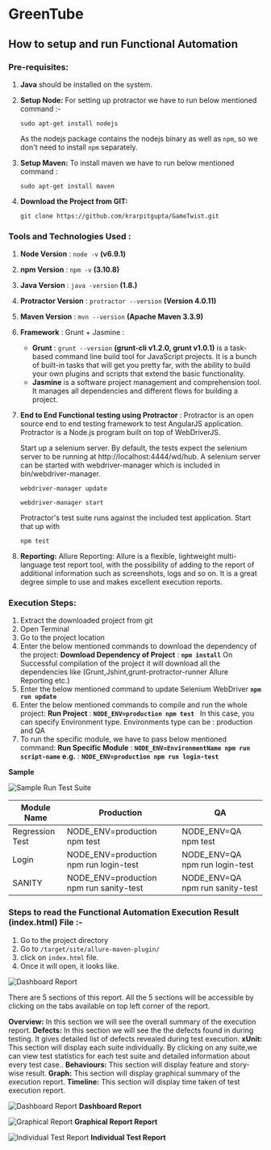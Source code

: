 # GreenTube

## How to setup and run Functional Automation

### Pre-requisites:
  1.  **Java** should be installed on the system.

  2.  **Setup Node:**
  		For setting up protractor we have to run below mentioned command :-

       ``sudo apt-get install nodejs``

      As the nodejs package contains the nodejs binary as well as ``npm``, so we don't need to install ``npm`` separately.

  3. **Setup Maven:** To install maven we have to run below mentioned command :
  
       ``sudo apt-get install maven``

  4. **Download the Project from GIT:**

  	 ``git clone https://github.com/krarpitgupta/GameTwist.git ``

### Tools and Technologies Used :
  1. **Node Version** : ``node -v`` **(v6.9.1)**
  2. **npm Version** : ``npm -v`` **(3.10.8)**
  3. **Java Version** : ``java -version`` **(1.8.)**
  4. **Protractor Version**  : ``protractor --version`` **(Version 4.0.11)**
  5. **Maven Version**  : ``mvn --version`` **(Apache Maven 3.3.9)**
  6. **Framework** : Grunt + Jasmine  :
     - **Grunt** : ``grunt --version`` **(grunt-cli v1.2.0, grunt v1.0.1)** is a task-based command line build tool for JavaScript projects. It is a bunch of built-in tasks that will get you pretty far, with the ability to build your own plugins and scripts that extend the basic functionality.
     - **Jasmine** is a software project management and comprehension tool. It manages all dependencies and different flows for building a project.
  7. **End to End Functional testing using Protractor** :
 	 Protractor is an open source end to end testing framework to test AngularJS application. Protractor is a Node.js program built on top of WebDriverJS.

     Start up a selenium server. By default, the tests expect the selenium server to be running at http://localhost:4444/wd/hub. A selenium server can be started with webdriver-manager which is included in bin/webdriver-manager.

     ``webdriver-manager update``

     ``webdriver-manager start``

     Protractor's test suite runs against the included test application. Start that up with

     ``npm test``

  8. **Reporting:**
     Allure Reporting: Allure is a flexible, lightweight multi-language test report tool, with the possibility of adding to the report of additional information such as screenshots, logs and so on. It is a great degree simple to use and makes excellent execution reports.

### Execution Steps:
1. Extract the downloaded project from git
2. Open Terminal
3. Go to the project location
4. Enter the below mentioned commands to download the dependency of the project:
	**Download Dependency of Project** :  **``npm install``**
	On Successful compilation of the project it will download all the dependencies like (Grunt,Jshint,grunt-protractor-runner Allure Reporting etc.)
5. Enter the below mentioned command to update Selenium WebDriver
	**``npm run update``**
6. Enter the below mentioned commands to compile and run the whole project:
	**Run Project** : **``NODE_ENV=production npm test ``**
	In this case, you can specify Environment type. Environments type can be : production and QA
7. To run the specific module, we have to pass below mentioned command:
	**Run Specific Module** :  **``NODE_ENV=EnvironmentName npm run script-name``**
    **e.g.** :  **``NODE_ENV=production npm run login-test``**
   
   
**Sample** 

![Sample Run Test Suite](resources/Test_Exectuion.png)
             



  |      Module Name         |                 Production             |                 QA             |
  | -------------------------|----------------------------------------|--------------------------------|
  | Regression Test          | NODE_ENV=production npm test           | NODE_ENV=QA npm test           |
  | Login                    | NODE_ENV=production npm run login-test | NODE_ENV=QA npm run login-test |
  | SANITY                   | NODE_ENV=production npm run sanity-test| NODE_ENV=QA npm run sanity-test|




### Steps to read the Functional Automation Execution Result (index.html) File :-
1. Go to the project directory
2. Go to ``/target/site/allure-maven-plugin/ ``
3. click on ``index.html`` file.
4. Once it will open, it looks like.

![Dashboard Report](resources/Dashboard_Page.png)

There are 5 sections of this report. All the 5 sections will be accessible by clicking on the tabs available on top left corner of the report.

   **Overview:** In this section we will see the overall summary of the execution report.
   **Defects:** In this section we will see the the defects found in during testing. It gives detailed list of defects revealed during test execution.
   **xUnit:** This section will display each suite individually. By clicking on any suite,we can view test statistics for each test suite and detailed information about every test case..
   **Behaviours:** This section will display feature and story-wise result. 
   **Graph:** This section will display graphical summary of the execution report.
   **Timeline:** This section will display time taken of test execution report.


![Dashboard Report](resources/Dashboard_Page.png)
             **Dashboard Report**

![Graphical Report](resources/Allure_Graph.png)
             **Graphical Report Report**

![Individual Test Report](resources/Allure_IndividualTest.png)
			 **Individual Test Report**
			 
			 